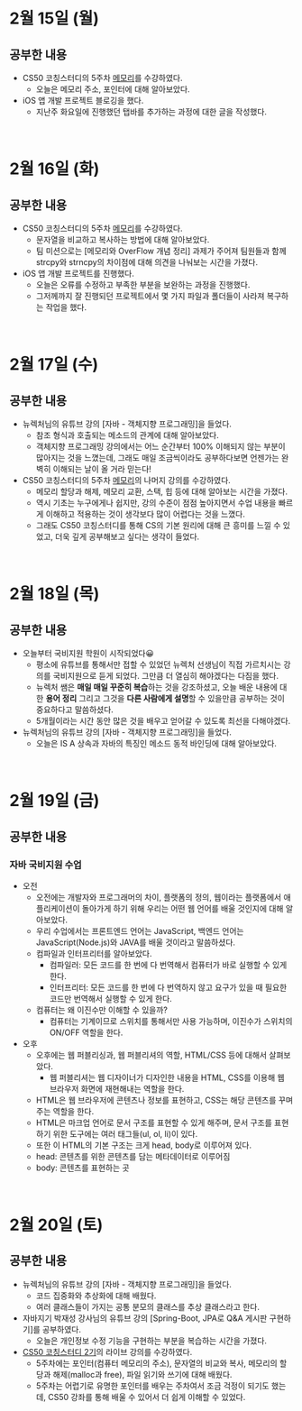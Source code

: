 # 2월 15일 (월)
## 공부한 내용
- CS50 코칭스터디의 5주차 [메모리](https://www.boostcourse.org/cs112/joinLectures/41489)를 수강하였다.
  - 오늘은 메모리 주소, 포인터에 대해 알아보았다.
- iOS 앱 개발 프로젝트 블로깅을 했다.
  - 지난주 화요일에 진행했던 탭바를 추가하는 과정에 대한 글을 작성했다.

<br>

# 2월 16일 (화)
## 공부한 내용
- CS50 코칭스터디의 5주차 [메모리](https://www.boostcourse.org/cs112/joinLectures/41489)를 수강하였다.
  - 문자열을 비교하고 복사하는 방법에 대해 알아보았다.
  - 팀 미션으로는 [메모리와 OverFlow 개념 정리] 과제가 주어져 팀원들과 함께 strcpy와 strncpy의 차이점에 대해 의견을 나눠보는 시간을 가졌다.
- iOS 앱 개발 프로젝트를 진행했다.
  - 오늘은 오류를 수정하고 부족한 부분을 보완하는 과정을 진행했다.
  - 그저께까지 잘 진행되던 프로젝트에서 몇 가지 파일과 폴더들이 사라져 복구하는 작업을 했다.

<br>

# 2월 17일 (수)
## 공부한 내용
- 뉴렉처님의 유튜브 강의 [자바 - 객체지향 프로그래밍]을 들었다. 
  - 참조 형식과 호출되는 메소드의 관계에 대해 알아보았다.
  - 객체지향 프로그래밍 강의에서는 어느 순간부터 100% 이해되지 않는 부분이 많아지는 것을 느꼈는데, 그래도 매일 조금씩이라도 공부하다보면 언젠가는 완벽히 이해되는 날이 올 거라 믿는다!
- CS50 코칭스터디의 5주차 [메모리](https://www.boostcourse.org/cs112/joinLectures/41489)의 나머지 강의를 수강하였다.
  - 메모리 할당과 해제, 메모리 교환, 스택, 힙 등에 대해 알아보는 시간을 가졌다.
  - 역시 기초는 누구에게나 쉽지만, 강의 수준이 점점 높아지면서 수업 내용을 빠르게 이해하고 적용하는 것이 생각보다 많이 어렵다는 것을 느꼈다. 
  - 그래도 CS50 코칭스터디를 통해 CS의 기본 원리에 대해 큰 흥미를 느낄 수 있었고, 더욱 깊게 공부해보고 싶다는 생각이 들었다.

<br>

# 2월 18일 (목)
## 공부한 내용
- 오늘부터 국비지원 학원이 시작되었다😀
  - 평소에 유튜브를 통해서만 접할 수 있었던 뉴렉처 선생님이 직접 가르치시는 강의를 국비지원으로 듣게 되었다. 그만큼 더 열심히 해야겠다는 다짐을 했다.
  - 뉴렉처 쌤은 **매일 매일 꾸준히 복습**하는 것을 강조하셨고, 오늘 배운 내용에 대한 **용어 정리** 그리고 그것을 **다른 사람에게 설명**할 수 있을만큼 공부하는 것이 중요하다고 말씀하셨다.
  - 5개월이라는 시간 동안 많은 것을 배우고 얻어갈 수 있도록 최선을 다해야겠다.
- 뉴렉처님의 유튜브 강의 [자바 - 객체지향 프로그래밍]을 들었다. 
  - 오늘은 IS A 상속과 자바의 특징인 메소드 동적 바인딩에 대해 알아보았다.

<br>

# 2월 19일 (금)
## 공부한 내용
### 자바 국비지원 수업
- 오전
   - 오전에는 개발자와 프로그래머의 차이, 플랫폼의 정의, 웹이라는 플랫폼에서 애플리케이션이 돌아가게 하기 위해 우리는 어떤 웹 언어를 배울 것인지에 대해 알아보았다.
  - 우리 수업에서는 프론트엔드 언어는 JavaScript, 백엔드 언어는 JavaScript(Node.js)와 JAVA를 배울 것이라고 말씀하셨다.
  - 컴파일과 인터프리터를 알아보았다. 
    - 컴파일러: 모든 코드를 한 번에 다 번역해서 컴퓨터가 바로 실행할 수 있게 한다.
    - 인터프리터: 모든 코드를 한 번에 다 번역하지 않고 요구가 있을 때 필요한 코드만 번역해서 실행할 수 있게 한다.
  - 컴퓨터는 왜 이진수만 이해할 수 있을까?
    - 컴퓨터는 기계이므로 스위치를 통해서만 사용 가능하며, 이진수가 스위치의 ON/OFF 역할을 한다.
- 오후
  - 오후에는 웹 퍼블리싱과, 웹 퍼블리셔의 역할, HTML/CSS 등에 대해서 살펴보았다.
    - 웹 퍼블리셔는 웹 디자이너가 디자인한 내용을 HTML, CSS를 이용해 웹 브라우저 화면에 재현해내는 역할을 한다.
   - HTML은 웹 브라우저에 콘텐츠나 정보를 표현하고, CSS는 해당 콘텐츠를 꾸며주는 역할을 한다.
   - HTML은 마크업 언어로 문서 구조를 표현할 수 있게 해주며, 문서 구조를 표현하기 위한 도구에는 여러 태그들(ul, ol, li)이 있다.
   - 또한 이 HTML의 기본 구조는 크게 head, body로 이루어져 있다.
    - head: 콘텐츠를 위한 콘텐츠를 담는 메타데이터로 이루어짐
    - body: 콘텐츠를 표현하는 곳

<br>

# 2월 20일 (토)
## 공부한 내용
- 뉴렉처님의 유튜브 강의 [자바 - 객체지향 프로그래밍]을 들었다. 
  - 코드 집중화와 추상화에 대해 배웠다.
  - 여러 클래스들이 가지는 공통 분모의 클래스를 추상 클래스라고 한다.
- 자바지기 박재성 강사님의 유튜브 강의 [Spring-Boot, JPA로 Q&A 게시판 구현하기]를 공부하였다.
  - 오늘은 개인정보 수정 기능을 구현하는 부분을 복습하는 시간을 가졌다.
- [CS50 코칭스터디 2기](https://www.boostcourse.org/study-cs50-2nd)의 라이브 강의를 수강하였다.
  - 5주차에는 포인터(컴퓨터 메모리의 주소), 문자열의 비교와 복사, 메모리의 할당과 해제(malloc과 free), 파일 읽기와 쓰기에 대해 배웠다.
  - 5주차는 어렵기로 유명한 포인터를 배우는 주차여서 조금 걱정이 되기도 했는데, CS50 강좌를 통해 배울 수 있어서 더 쉽게 이해할 수 있었다. 
